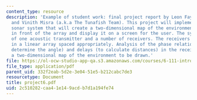 ```yaml
---
content_type: resource
description: 'Example of student work: final project report by Leon Fay, Miranda Ha,
  and Vinith Misra (a.k.a The Tunafish Team). This project will implement a phase-array
  sonar system that will create a two-dimensional map of the environment directly
  in front of the array and display it on a screen for the user. The system will consist
  of one acoustic transmitter and a number of receivers. The receivers will be placed
  in a linear array spaced appropriately. Analysis of the phase relationships (to
  determine the angle) and delays (to calculate distances) in the receivers will allow
  a two-dimensional map of the environment to be drawn.'
file: https://ol-ocw-studio-app-qa.s3.amazonaws.com/courses/6-111-introductory-digital-systems-laboratory-spring-2006/2c510282caa41e149acdb7d1a194fe74_project6.pdf
file_type: application/pdf
parent_uid: 332f2eab-5d2e-3e04-51e5-b212cabc7de3
resourcetype: Document
title: project6.pdf
uid: 2c510282-caa4-1e14-9acd-b7d1a194fe74
---
```

